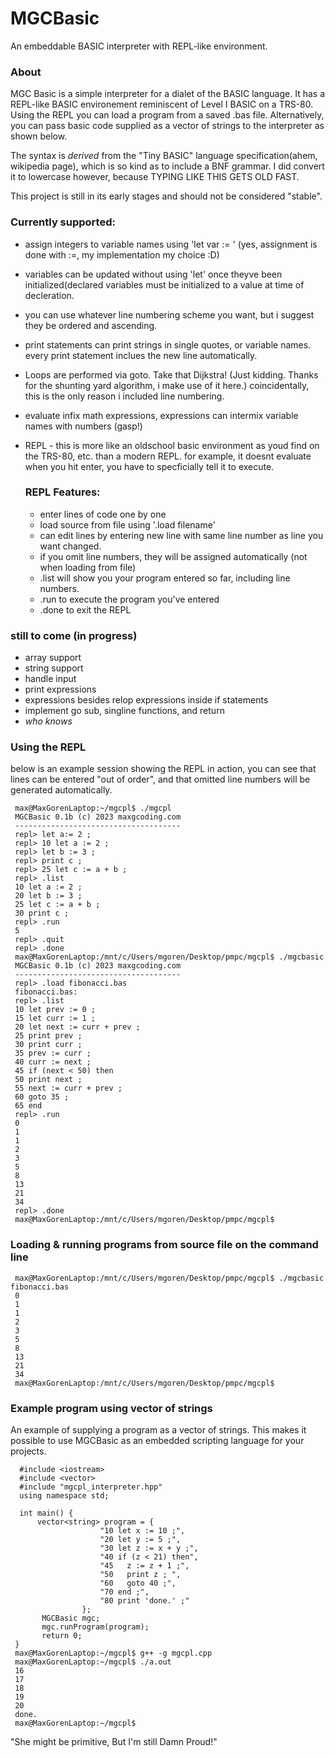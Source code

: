 # MGCBasic
An embeddable BASIC interpreter with REPL-like environment.

### About
MGC Basic is a simple interpreter for a dialet of the BASIC language. It has a REPL-like BASIC environement reminiscent of Level I BASIC on a TRS-80.
Using the REPL you can load a program from a saved .bas file. Alternatively, you can pass basic code supplied as a vector of strings to the interpreter as shown below.

The syntax is *derived* from the "Tiny BASIC" language specification(ahem, wikipedia page), which is so kind as to include a BNF grammar.
I did convert it to lowercase however, because TYPING LIKE THIS GETS OLD FAST.

This project is still in its early stages and should not be considered "stable".

### Currently supported:
  - assign integers to variable names using 'let var := <number>' (yes, assignment is done with :=, my implementation my choice :D)
  - variables can be updated without using 'let' once theyve been initialized(declared variables must be initialized to a value at time of decleration.
  - you can use whatever line numbering scheme you want, but i suggest they be ordered and ascending.
  - print statements can print strings in single quotes, or variable names. every print statement inclues the new line automatically.
  - Loops are performed via goto. Take that Dijkstra! (Just kidding. Thanks for the shunting yard algorithm, i make use of it here.) coincidentally, this is the only reason i included line numbering.
  - evaluate infix math expressions, expressions can intermix variable names with numbers (gasp!)
  - REPL - this is more like an oldschool basic environment as youd find on the TRS-80, etc. than a modern REPL. for example, it doesnt evaluate when you hit enter, you have to specficially tell it to execute.
  
    ### REPL Features:
    - enter lines of code one by one
    - load source from file using '.load filename' 
    - can edit lines by entering new line with same line number as line you want changed.
    - if you omit line numbers, they will be assigned automatically (not when loading from file)
    - .list will show you your program entered so far, including line numbers.
    - .run to execute the program you've entered
    - .done to exit the REPL

  ### still to come (in progress)
   - array support
   - string support
   - handle input
   - print expressions
   - expressions besides relop expressions inside if statements
   - implement go sub, singline functions, and return
   - *who knows*
    
 ### Using the REPL
 below is an example session showing the REPL in action, you can see that lines can be entered "out of order", and that
 omitted line numbers will be generated automatically.
     
     max@MaxGorenLaptop:~/mgcpl$ ./mgcpl
     MGCBasic 0.1b (c) 2023 maxgcoding.com
     -------------------------------------
     repl> let a:= 2 ;
     repl> 10 let a := 2 ;        
     repl> let b := 3 ;
     repl> print c ;
     repl> 25 let c := a + b ;
     repl> .list
     10 let a := 2 ;
     20 let b := 3 ;
     25 let c := a + b ;
     30 print c ;
     repl> .run
     5
     repl> .quit
     repl> .done
     max@MaxGorenLaptop:/mnt/c/Users/mgoren/Desktop/pmpc/mgcpl$ ./mgcbasic 
     MGCBasic 0.1b (c) 2023 maxgcoding.com
     -------------------------------------
     repl> .load fibonacci.bas
     fibonacci.bas: 
     repl> .list
     10 let prev := 0 ;
     15 let curr := 1 ;
     20 let next := curr + prev ;
     25 print prev ;
     30 print curr ;
     35 prev := curr ;
     40 curr := next ;
     45 if (next < 50) then
     50 print next ;
     55 next := curr + prev ;
     60 goto 35 ;
     65 end
     repl> .run
     0 
     1
     1
     2
     3
     5
     8
     13
     21
     34
     repl> .done
     max@MaxGorenLaptop:/mnt/c/Users/mgoren/Desktop/pmpc/mgcpl$

### Loading & running programs from source file on the command line

     max@MaxGorenLaptop:/mnt/c/Users/mgoren/Desktop/pmpc/mgcpl$ ./mgcbasic fibonacci.bas 
     0  
     1  
     1  
     2  
     3  
     5  
     8  
     13 
     21 
     34 
     max@MaxGorenLaptop:/mnt/c/Users/mgoren/Desktop/pmpc/mgcpl$
  
### Example program using vector of strings
An example of supplying a program as a vector of strings. This makes it possible to use
MGCBasic as an embedded scripting language for your projects.
      
      #include <iostream>
      #include <vector>
      #include "mgcpl_interpreter.hpp"
      using namespace std;

      int main() {
          vector<string> program = {
                        "10 let x := 10 ;",
                        "20 let y := 5 ;",
                        "30 let z := x + y ;",
                        "40 if (z < 21) then",
                        "45   z := z + 1 ;",
                        "50   print z ; ",
                        "60   goto 40 ;",
                        "70 end ;",
                        "80 print 'done.' ;"
                    };
           MGCBasic mgc;
           mgc.runProgram(program);
           return 0;
     }
     max@MaxGorenLaptop:~/mgcpl$ g++ -g mgcpl.cpp
     max@MaxGorenLaptop:~/mgcpl$ ./a.out
     16 
     17 
     18 
     19 
     20 
     done.
     max@MaxGorenLaptop:~/mgcpl$


"She might be primitive, But I'm still Damn Proud!"
